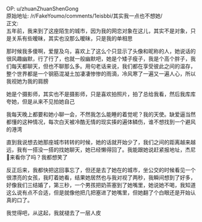 
OP: u/zhuanZhuanShenGong  
原始地址: /r/FakeYoumo/comments/1eisbbi/其实我一点也不想她/  
正文:  
五年前，我来到了这座陌生的城市，因为我的网恋对象在这儿，其实不是对象，只是关系有些暧昧，其实也没那么暧昧，只是我的单相思

那时候我多傻啊，爱屋及乌，喜欢上了这么个只显示了头像和昵称的人，她说话的很风趣幽默，行了行了，也就一般幽默吧，她是个矮子瘦子，我是个高个胖子，我们每天都聊天，但也不聊那么多。用句老话来说，我们都在享受彼此之间的温存，整个世界都是一个钢筋混凝土加凄凄惨惨的雨滴，冷风寒了一遍又一遍人心，所以我视她为我的肩膀

她是个摄影师，其实也不是摄影师，只是喜欢拍照片，拍了总给我看，然后我库库夸她，但是从来不见拍她自己

我每天晚上都要和她小聊一会，不然我怎么能睡的着觉呢？我的天使。缺爱逼当然都懂的这种情况，每次白天被冷酷无情的现实揍的遍体鳞伤，谁不想找到一个避风的港湾

直到我说想去她那座城市转转的时候，她的话就开始少了，我们之间的距离越来越远，我有一搭没一搭的找她聊天，她已经懒得回了。我能跟她说赶紧报地址，杰尼🐢来看你了吗？我都想笑了

反正后来，我都快把这回事忘了，但还是去了她在的城市，坐公交的时候看见一个很漂亮的女孩，我盯着她看，结果她居然也与我对视了两秒，我瞬间想到了好多，好像我们三结婚了，第三秒，一个男孩把奶茶塞到了她嘴里，她说她不喝，我知道这么说有点不合适，但是就像他把几把塞进了她嘴里，但她翻了个白眼还是开始认真的口了。

我觉得吧，从这起，我就褪去了一层人皮
